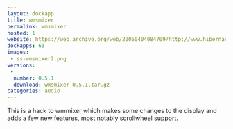 ```yaml
---
layout: dockapp
title: wmsmixer
permalink: wmsmixer
hosted: 1
website: https://web.archive.org/web/20050404084709/http://www.hibernaculum.net/wmsmixer.html
dockapps: 63
images:
 - ss-wmsmixer2.png
versions:
 -
  number: 0.5.1
  download: wmsmixer-0.5.1.tar.gz
categories: audio
---
```

This is a hack to wmmixer which makes some changes to the display and adds a few new features, most notably scrollwheel support.
